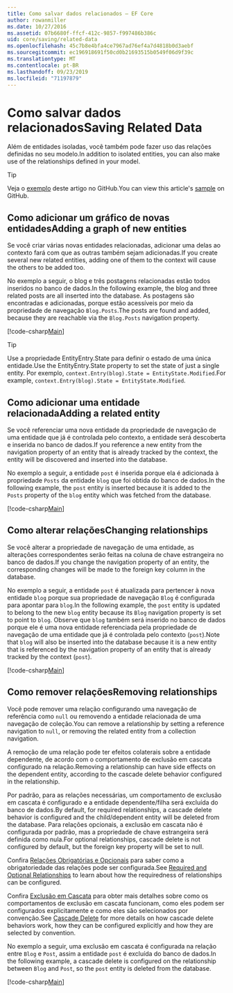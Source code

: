 ```yaml
---
title: Como salvar dados relacionados – EF Core
author: rowanmiller
ms.date: 10/27/2016
ms.assetid: 07b6680f-ffcf-412c-9857-f997486b386c
uid: core/saving/related-data
ms.openlocfilehash: 45c7b8e4bfa4ce7967ad76ef4a7d4818b0d3aebf
ms.sourcegitcommit: ec196918691f50cd0b21693515b0549f06d9f39c
ms.translationtype: MT
ms.contentlocale: pt-BR
ms.lasthandoff: 09/23/2019
ms.locfileid: "71197879"
---
```

# <a name="saving-related-data"></a><span data-ttu-id="5d2d8-102">Como salvar dados relacionados</span><span class="sxs-lookup"><span data-stu-id="5d2d8-102">Saving Related Data</span></span>

<span data-ttu-id="5d2d8-103">Além de entidades isoladas, você também pode fazer uso das relações definidas no seu modelo.</span><span class="sxs-lookup"><span data-stu-id="5d2d8-103">In addition to isolated entities, you can also make use of the relationships defined in your model.</span></span>

> [!TIP]  
> <span data-ttu-id="5d2d8-104">Veja o [exemplo](https://github.com/aspnet/EntityFramework.Docs/tree/master/samples/core/Saving/RelatedData/) deste artigo no GitHub.</span><span class="sxs-lookup"><span data-stu-id="5d2d8-104">You can view this article's [sample](https://github.com/aspnet/EntityFramework.Docs/tree/master/samples/core/Saving/RelatedData/) on GitHub.</span></span>

## <a name="adding-a-graph-of-new-entities"></a><span data-ttu-id="5d2d8-105">Como adicionar um gráfico de novas entidades</span><span class="sxs-lookup"><span data-stu-id="5d2d8-105">Adding a graph of new entities</span></span>

<span data-ttu-id="5d2d8-106">Se você criar várias novas entidades relacionadas, adicionar uma delas ao contexto fará com que as outras também sejam adicionadas.</span><span class="sxs-lookup"><span data-stu-id="5d2d8-106">If you create several new related entities, adding one of them to the context will cause the others to be added too.</span></span>

<span data-ttu-id="5d2d8-107">No exemplo a seguir, o blog e três postagens relacionadas estão todos inseridos no banco de dados.</span><span class="sxs-lookup"><span data-stu-id="5d2d8-107">In the following example, the blog and three related posts are all inserted into the database.</span></span> <span data-ttu-id="5d2d8-108">As postagens são encontradas e adicionadas, porque estão acessíveis por meio da propriedade de navegação `Blog.Posts`.</span><span class="sxs-lookup"><span data-stu-id="5d2d8-108">The posts are found and added, because they are reachable via the `Blog.Posts` navigation property.</span></span>

[!code-csharp[Main](../../../samples/core/Saving/RelatedData/Sample.cs#AddingGraphOfEntities)]

> [!TIP]  
> <span data-ttu-id="5d2d8-109">Use a propriedade EntityEntry.State para definir o estado de uma única entidade.</span><span class="sxs-lookup"><span data-stu-id="5d2d8-109">Use the EntityEntry.State property to set the state of just a single entity.</span></span> <span data-ttu-id="5d2d8-110">Por exemplo, `context.Entry(blog).State = EntityState.Modified`.</span><span class="sxs-lookup"><span data-stu-id="5d2d8-110">For example, `context.Entry(blog).State = EntityState.Modified`.</span></span>

## <a name="adding-a-related-entity"></a><span data-ttu-id="5d2d8-111">Como adicionar uma entidade relacionada</span><span class="sxs-lookup"><span data-stu-id="5d2d8-111">Adding a related entity</span></span>

<span data-ttu-id="5d2d8-112">Se você referenciar uma nova entidade da propriedade de navegação de uma entidade que já é controlada pelo contexto, a entidade será descoberta e inserida no banco de dados.</span><span class="sxs-lookup"><span data-stu-id="5d2d8-112">If you reference a new entity from the navigation property of an entity that is already tracked by the context, the entity will be discovered and inserted into the database.</span></span>

<span data-ttu-id="5d2d8-113">No exemplo a seguir, a entidade `post` é inserida porque ela é adicionada à propriedade `Posts` da entidade `blog` que foi obtida do banco de dados.</span><span class="sxs-lookup"><span data-stu-id="5d2d8-113">In the following example, the `post` entity is inserted because it is added to the `Posts` property of the `blog` entity which was fetched from the database.</span></span>

[!code-csharp[Main](../../../samples/core/Saving/RelatedData/Sample.cs#AddingRelatedEntity)]

## <a name="changing-relationships"></a><span data-ttu-id="5d2d8-114">Como alterar relações</span><span class="sxs-lookup"><span data-stu-id="5d2d8-114">Changing relationships</span></span>

<span data-ttu-id="5d2d8-115">Se você alterar a propriedade de navegação de uma entidade, as alterações correspondentes serão feitas na coluna de chave estrangeira no banco de dados.</span><span class="sxs-lookup"><span data-stu-id="5d2d8-115">If you change the navigation property of an entity, the corresponding changes will be made to the foreign key column in the database.</span></span>

<span data-ttu-id="5d2d8-116">No exemplo a seguir, a entidade `post` é atualizada para pertencer à nova entidade `blog` porque sua propriedade de navegação `Blog` é configurada para apontar para `blog`.</span><span class="sxs-lookup"><span data-stu-id="5d2d8-116">In the following example, the `post` entity is updated to belong to the new `blog` entity because its `Blog` navigation property is set to point to `blog`.</span></span> <span data-ttu-id="5d2d8-117">Observe que `blog` também será inserido no banco de dados porque ele é uma nova entidade referenciada pela propriedade de navegação de uma entidade que já é controlada pelo contexto (`post`).</span><span class="sxs-lookup"><span data-stu-id="5d2d8-117">Note that `blog` will also be inserted into the database because it is a new entity that is referenced by the navigation property of an entity that is already tracked by the context (`post`).</span></span>

[!code-csharp[Main](../../../samples/core/Saving/RelatedData/Sample.cs#ChangingRelationships)]

## <a name="removing-relationships"></a><span data-ttu-id="5d2d8-118">Como remover relações</span><span class="sxs-lookup"><span data-stu-id="5d2d8-118">Removing relationships</span></span>

<span data-ttu-id="5d2d8-119">Você pode remover uma relação configurando uma navegação de referência como `null` ou removendo a entidade relacionada de uma navegação de coleção.</span><span class="sxs-lookup"><span data-stu-id="5d2d8-119">You can remove a relationship by setting a reference navigation to `null`, or removing the related entity from a collection navigation.</span></span>

<span data-ttu-id="5d2d8-120">A remoção de uma relação pode ter efeitos colaterais sobre a entidade dependente, de acordo com o comportamento de exclusão em cascata configurado na relação.</span><span class="sxs-lookup"><span data-stu-id="5d2d8-120">Removing a relationship can have side effects on the dependent entity, according to the cascade delete behavior configured in the relationship.</span></span>

<span data-ttu-id="5d2d8-121">Por padrão, para as relações necessárias, um comportamento de exclusão em cascata é configurado e a entidade dependente/filha será excluída do banco de dados.</span><span class="sxs-lookup"><span data-stu-id="5d2d8-121">By default, for required relationships, a cascade delete behavior is configured and the child/dependent entity will be deleted from the database.</span></span> <span data-ttu-id="5d2d8-122">Para relações opcionais, a exclusão em cascata não é configurada por padrão, mas a propriedade de chave estrangeira será definida como nula.</span><span class="sxs-lookup"><span data-stu-id="5d2d8-122">For optional relationships, cascade delete is not configured by default, but the foreign key property will be set to null.</span></span>

<span data-ttu-id="5d2d8-123">Confira [Relações Obrigatórias e Opcionais](../modeling/relationships.md#required-and-optional-relationships) para saber como a obrigatoriedade das relações pode ser configurada.</span><span class="sxs-lookup"><span data-stu-id="5d2d8-123">See [Required and Optional Relationships](../modeling/relationships.md#required-and-optional-relationships) to learn about how the requiredness of relationships can be configured.</span></span>

<span data-ttu-id="5d2d8-124">Confira [Exclusão em Cascata](cascade-delete.md) para obter mais detalhes sobre como os comportamentos de exclusão em cascata funcionam, como eles podem ser configurados explicitamente e como eles são selecionados por convenção.</span><span class="sxs-lookup"><span data-stu-id="5d2d8-124">See [Cascade Delete](cascade-delete.md) for more details on how cascade delete behaviors work, how they can be configured explicitly and  how they are selected by convention.</span></span>

<span data-ttu-id="5d2d8-125">No exemplo a seguir, uma exclusão em cascata é configurada na relação entre `Blog` e `Post`, assim a entidade `post` é excluída do banco de dados.</span><span class="sxs-lookup"><span data-stu-id="5d2d8-125">In the following example, a cascade delete is configured on the relationship between `Blog` and `Post`, so the `post` entity is deleted from the database.</span></span>

[!code-csharp[Main](../../../samples/core/Saving/RelatedData/Sample.cs#RemovingRelationships)]
